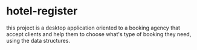 # hotel-register
this project is a desktop application oriented to a booking agency that accept clients and help them to choose what's type of booking they need, using the data structures.
